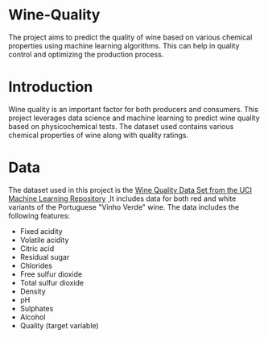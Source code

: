 # Wine-Quality
The project aims to predict the quality of wine based on various chemical properties using machine learning algorithms. This can help in quality control and optimizing the production process.

# Introduction
Wine quality is an important factor for both producers and consumers. This project leverages data science and machine learning to predict wine quality based on physicochemical tests. The dataset used contains various chemical properties of wine along with quality ratings.

# Data

The dataset used in this project is the [Wine Quality Data Set from the UCI Machine Learning Repository](https://archive.ics.uci.edu/dataset/186/wine+quality) ,It includes data for both red and white variants of the Portuguese "Vinho Verde" wine. The data includes the following features:

- Fixed acidity
- Volatile acidity
- Citric acid
- Residual sugar
- Chlorides
- Free sulfur dioxide
- Total sulfur dioxide
- Density
- pH
- Sulphates
- Alcohol
- Quality (target variable)
